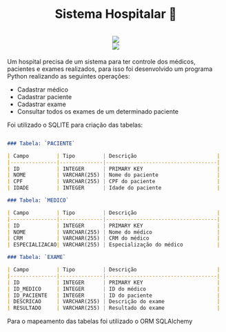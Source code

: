 <h1 align=center>Sistema Hospitalar 🏥</br></br><div align=center><img src="http://ForTheBadge.com/images/badges/made-with-python.svg"></div> <img src="https://badges.aleen42.com/src/cli.svg"></h1>
<p text-align=justify>Um hospital precisa de um sistema para ter controle dos médicos, pacientes e exames
realizados, para isso foi desenvolvido um programa Python realizando as seguintes operações:</p>

<ul>
  <li>Cadastrar médico</li>
  <li>Cadastrar paciente</li>
  <li>Cadastrar exame</li>
  <li>Consultar todos os exames de um determinado paciente</li>
</ul>

<p align=justify>Foi utilizado o SQLITE para criação das tabelas: </p>

```markdown

### Tabela: `PACIENTE`

| Campo         | Tipo         | Descrição                          |
|---------------|--------------|------------------------------------|
| ID            | INTEGER      | PRIMARY KEY                        |
| NOME          | VARCHAR(255) | Nome do paciente                   |
| CPF           | VARCHAR(255) | CPF do paciente                    |
| IDADE         | INTEGER      | Idade do paciente                  |

### Tabela: `MEDICO`

| Campo         | Tipo         | Descrição                          |
|---------------|--------------|------------------------------------|
| ID            | INTEGER      | PRIMARY KEY                        |
| NOME          | VARCHAR(255) | Nome do médico                     |
| CRM           | VARCHAR(255) | CRM do médico                      |
| ESPECIALIZACAO| VARCHAR(255) | Especialização do médico           |

### Tabela: `EXAME`

| Campo         | Tipo         | Descrição                          |
|---------------|--------------|------------------------------------|
| ID            | INTEGER      | PRIMARY KEY                        |
| ID_MEDICO     | INTEGER      | ID do médico                       |
| ID_PACIENTE   | INTEGER      | ID do paciente                     |
| DESCRICAO     | VARCHAR(255) | Descrição do exame                 |
| RESULTADO     | VARCHAR(255) | Resultado do exame                 |

```

<p align=justify>Para o mapeamento das tabelas foi utilizado o ORM SQLAlchemy</p>
